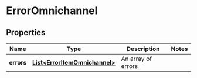 
# ErrorOmnichannel

## Properties
Name | Type | Description | Notes
------------ | ------------- | ------------- | -------------
**errors** | [**List&lt;ErrorItemOmnichannel&gt;**](ErrorItemOmnichannel.md) | An array of errors | 



